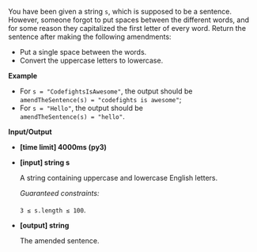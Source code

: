 <div class="markdown"><p>You have been given a string <code>s</code>, which is supposed to be a sentence. However, someone forgot to put spaces between the different words, and for some reason they capitalized the first letter of every word. Return the sentence after making the following amendments:</p>
<ul>
<li>Put a single space between the words.</li>
<li>Convert the uppercase letters to lowercase.</li>
</ul>
<p><strong>Example</strong></p>
<ul>
<li>For <code>s = "CodefightsIsAwesome"</code>, the output should be<br>
<code>amendTheSentence(s) = "codefights is awesome"</code>;</li>
<li>For <code>s = "Hello"</code>, the output should be<br>
<code>amendTheSentence(s) = "hello"</code>.</li>
</ul>
<p><strong>Input/Output</strong></p>
<ul>
<li><strong>[time limit] 4000ms (py3)</strong></li>
</ul>
<ul>
<li>
<p><strong>[input] string s</strong></p>
<p>A string containing uppercase and lowercase English letters.</p>
<p><em>Guaranteed constraints:</em><br><br>
<code>3 ≤ s.length ≤ 100</code>.</p>
</li>
<li>
<p><strong>[output] string</strong></p>
<p>The amended sentence.</p>
</li>
</ul>
</div>